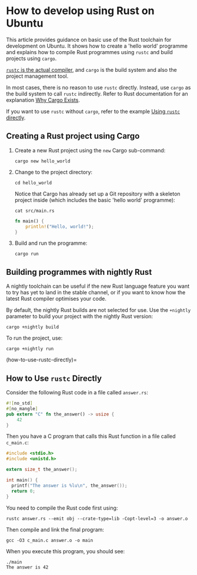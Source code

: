 # How to develop using Rust on Ubuntu

This article provides guidance on basic use of the Rust toolchain for development on Ubuntu. It shows how to create a 'hello world' programme and explains how to compile Rust programmes using `rustc` and build projects using `cargo`.

[`rustc` is the actual compiler](https://doc.rust-lang.org/rustc/index.html), and `cargo` is the build system and also the project management tool.

In most cases, there is no reason to use `rustc` directly. Instead, use `cargo` as the build system to call `rustc` indirectly. Refer to Rust documentation for an explanation [Why Cargo Exists](https://doc.rust-lang.org/stable/cargo/guide/why-cargo-exists.html).

If you want to use `rustc` without `cargo`, refer to the example [Using `rustc` directly](#how-to-use-rustc-directly).

## Creating a Rust project using Cargo

1. Create a new Rust project using the `new` Cargo sub-command:

    ```
    cargo new hello_world
    ```

2. Change to the project directory:

    ```
    cd hello_world
    ```

    Notice that Cargo has already set up a Git repository with a skeleton project inside (which includes the basic 'hello world' programme):

    ```
    cat src/main.rs
    ```
    ```rust
    fn main() {
        println!("Hello, world!");
    }
    ```

3. Build and run the programme:

    ```
    cargo run
    ```


## Building programmes with nightly Rust

A nightly toolchain can be useful if the new Rust language feature you want to try has yet to land in the stable channel, or if you want to know how the latest Rust compiler optimises your code.

By default, the nightly Rust builds are not selected for use. Use the `+nightly` parameter to build your project with the nightly Rust version:

```
cargo +nightly build
```

To run the project, use:

```
cargo +nightly run
```

(how-to-use-rustc-directly)=
## How to Use `rustc` Directly

Consider the following Rust code in a file called `answer.rs`:

```rust
#![no_std]
#[no_mangle]
pub extern "C" fn the_answer() -> usize {
    42
}
```

Then you have a C program that calls this Rust function in a file called `c_main.c`:

```c
#include <stdio.h>
#include <unistd.h>

extern size_t the_answer();

int main() {
  printf("The answer is %lu\n", the_answer());
  return 0;
}
```

You need to compile the Rust code first using:

```none
rustc answer.rs --emit obj --crate-type=lib -Copt-level=3 -o answer.o
```

Then compile and link the final program:

```none
gcc -O3 c_main.c answer.o -o main
```

When you execute this program, you should see:

```none
./main
The answer is 42
``` 
